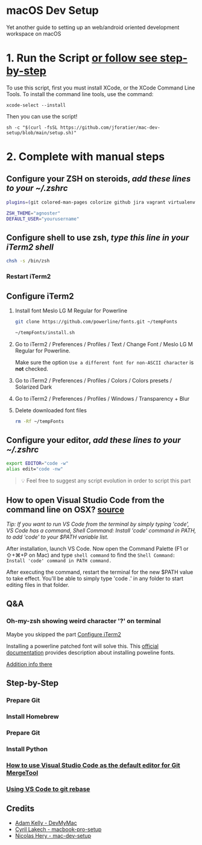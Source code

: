 # macOS Dev Setup

Yet another guide to setting up an web/android oriented development workspace on macOS

# 1. Run the Script [or follow see step-by-step](README.md#step-by-step)

To use this script, first you must install XCode, or the XCode Command Line Tools. To install the command line tools, use the command:

`xcode-select --install`

Then you can use the script!

`sh -c "$(curl -fsSL https://github.com/jforatier/mac-dev-setup/blob/main/setup.sh)"`

# 2. Complete with manual steps

## Configure your ZSH on steroids, _add these lines to your ~/.zshrc_

```bash
plugins=(git colored-man-pages colorize github jira vagrant virtualenv pip python brew macos zsh-syntax-highlighting zsh-autosuggestions)

ZSH_THEME="agnoster"
DEFAULT_USER="yourusername"
```

## Configure shell to use zsh, _type this line in your iTerm2 shell_

```bash
chsh -s /bin/zsh
```

### Restart iTerm2

## Configure iTerm2

1. Install font Meslo LG M Regular for Powerline

   ```zsh
   git clone https://github.com/powerline/fonts.git ~/tempFonts

   ~/tempFonts/install.sh
   ```

2. Go to iTerm2 / Preferences / Profiles / Text / Change Font / Meslo LG M Regular for Powerline.

   Make sure the option `Use a different font for non-ASCII character` is **not** checked.

3. Go to iTerm2 / Preferences / Profiles / Colors / Colors presets / Solarized Dark

4. Go to iTerm2 / Preferences / Profiles / Windows / Transparency + Blur

5. Delete downloaded font files

   ```zsh
   rm -Rf ~/tempFonts
   ```

## Configure your editor, _add these lines to your ~/.zshrc_

```zsh
export EDITOR="code -w"
alias edit="code -nw"
```

> 💡 Feel free to suggest any script evolution in order to script this part

## How to open Visual Studio Code from the command line on OSX? [source](https://stackoverflow.com/a/29971430)

_Tip: If you want to run VS Code from the terminal by simply typing 'code', VS Code has a command, Shell Command: Install 'code' command in PATH, to add 'code' to your $PATH variable list._

After installation, launch VS Code. Now open the Command Palette (F1 or ⇧+⌘+P on Mac) and type `shell command` to find the `Shell Command: Install 'code' command in PATH command.`

After executing the command, restart the terminal for the new $PATH value to take effect. You'll be able to simply type 'code .' in any folder to start editing files in that folder.

## Q&A

### Oh-my-zsh showing weird character '?' on terminal

Maybe you skipped the part [Configure iTerm2](README.md#Configure_iTerm2)

Installing a powerline patched font will solve this. This [official documentation](https://powerline.readthedocs.io/en/latest/installation.html#fonts-installation) provides description about installing poweline fonts.

[Addition info there](https://stackoverflow.com/questions/42271657/oh-my-zsh-showing-weird-character-on-terminal)

## Step-by-Step

### Prepare Git

### Install Homebrew

### Prepare Git

### Install Python

### [How to use Visual Studio Code as the default editor for Git MergeTool](https://stackoverflow.com/questions/44549733/how-to-use-visual-studio-code-as-the-default-editor-for-git-mergetool)

### [Using VS Code to git rebase](https://dev.to/colbygarland/using-vs-code-to-git-rebase-1lc)

## Credits

- [Adam Kelly - DevMyMac](https://github.com/adamisntdead/DevMyMac)
- [Cyril Lakech - macbook-pro-setup](https://github.com/clakech/macbook-pro-setup)
- [Nicolas Hery - mac-dev-setup](https://github.com/nicolashery/mac-dev-setup)
